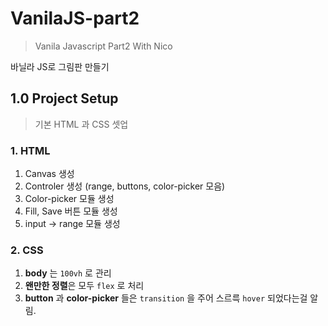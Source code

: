 # VanilaJS-part2

> Vanila Javascript Part2 With Nico

바닐라 JS로 그림판 만들기

## 1.0 Project Setup

> 기본 HTML 과 CSS 셋업

### 1. HTML

1. Canvas 생성
2. Controler 생성 (range, buttons, color-picker 모음)
3. Color-picker 모듈 생성
4. Fill, Save 버튼 모듈 생성
5. input -> range 모듈 생성

### 2. CSS

1. **body** 는 `100vh` 로 관리
2. **왠만한 정렬**은 모두 `flex` 로 처리
3. **button** 과 **color-picker** 들은 `transition` 을 주어 스르륵 `hover` 되었다는걸 알림.
